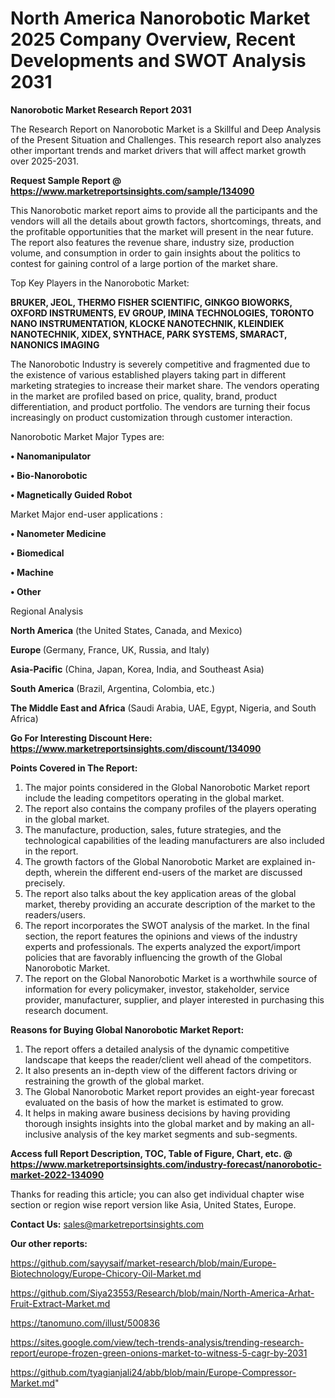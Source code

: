 # North America Nanorobotic Market 2025 Company Overview, Recent Developments and SWOT Analysis 2031

<strong>Nanorobotic Market Research Report 2031</strong>

The Research Report on Nanorobotic Market is a Skillful and Deep Analysis of the Present Situation and Challenges. This research report also analyzes other important trends and market drivers that will affect market growth over 2025-2031.

<strong>Request Sample Report @ <a href=https://www.marketreportsinsights.com/sample/134090>https://www.marketreportsinsights.com/sample/134090</a></strong>

This Nanorobotic market report aims to provide all the participants and the vendors will all the details about growth factors, shortcomings, threats, and the profitable opportunities that the market will present in the near future. The report also features the revenue share, industry size, production volume, and consumption in order to gain insights about the politics to contest for gaining control of a large portion of the market share.

Top Key Players in the Nanorobotic Market:

<strong>BRUKER, JEOL, THERMO FISHER SCIENTIFIC, GINKGO BIOWORKS, OXFORD INSTRUMENTS, EV GROUP, IMINA TECHNOLOGIES, TORONTO NANO INSTRUMENTATION, KLOCKE NANOTECHNIK, KLEINDIEK NANOTECHNIK, XIDEX, SYNTHACE, PARK SYSTEMS, SMARACT, NANONICS IMAGING</strong>

The Nanorobotic Industry is severely competitive and fragmented due to the existence of various established players taking part in different marketing strategies to increase their market share. The vendors operating in the market are profiled based on price, quality, brand, product differentiation, and product portfolio. The vendors are turning their focus increasingly on product customization through customer interaction.

Nanorobotic Market Major Types are:

<strong>• Nanomanipulator

• Bio-Nanorobotic

• Magnetically Guided Robot</strong>

Market Major end-user applications :

<strong>• Nanometer Medicine

• Biomedical

• Machine

• Other</strong>

Regional Analysis

</u><strong><b>North America</b></strong> (the United States, Canada, and Mexico)

<strong><b>Europe </b></strong>(Germany, France, UK, Russia, and Italy)

<strong><b>Asia-Pacific</b></strong> (China, Japan, Korea, India, and Southeast Asia)

<strong><b>South America</b></strong> (Brazil, Argentina, Colombia, etc.)

<strong><b>The Middle East and Africa</b></strong> (Saudi Arabia, UAE, Egypt, Nigeria, and South Africa)

<strong>Go For Interesting Discount Here: <a href=https://www.marketreportsinsights.com/discount/134090>https://www.marketreportsinsights.com/discount/134090</a></strong>

<strong>Points Covered in The Report:</strong>
<ol>
  <li>The major points considered in the Global Nanorobotic Market report include the leading competitors operating in the global market.</li>
  <li>The report also contains the company profiles of the players operating in the global market.</li>
  <li>The manufacture, production, sales, future strategies, and the technological capabilities of the leading manufacturers are also included in the report.</li>
  <li>The growth factors of the Global Nanorobotic Market are explained in-depth, wherein the different end-users of the market are discussed precisely.</li>
  <li>The report also talks about the key application areas of the global market, thereby providing an accurate description of the market to the readers/users.</li>
  <li>The report incorporates the SWOT analysis of the market. In the final section, the report features the opinions and views of the industry experts and professionals. The experts analyzed the export/import policies that are favorably influencing the growth of the Global Nanorobotic Market.</li>
  <li>The report on the Global Nanorobotic Market is a worthwhile source of information for every policymaker, investor, stakeholder, service provider, manufacturer, supplier, and player interested in purchasing this research document.</li>
</ol>
<strong>Reasons for Buying Global Nanorobotic Market Report:</strong>

<ol>
  <li>The report offers a detailed analysis of the dynamic competitive landscape that keeps the reader/client well ahead of the competitors.</li>
  <li>It also presents an in-depth view of the different factors driving or restraining the growth of the global market.</li>
  <li>The Global Nanorobotic Market report provides an eight-year forecast evaluated on the basis of how the market is estimated to grow.</li>
  <li>It helps in making aware business decisions by having providing thorough insights insights into the global market and by making an all-inclusive analysis of the key market segments and sub-segments.</li>
</ol>
<strong>Access full Report Description, TOC, Table of Figure, Chart, etc. @ <a href=https://www.marketreportsinsights.com/industry-forecast/nanorobotic-market-2022-134090>https://www.marketreportsinsights.com/industry-forecast/nanorobotic-market-2022-134090</a></strong>


Thanks for reading this article; you can also get individual chapter wise section or region wise report version like Asia, United States, Europe.

<strong>Contact Us:</strong>
sales@marketreportsinsights.com

<strong>Our other reports:</strong>

<a href=https://github.com/sayysaif/market-research/blob/main/Europe-Biotechnology/Europe-Chicory-Oil-Market.md>https://github.com/sayysaif/market-research/blob/main/Europe-Biotechnology/Europe-Chicory-Oil-Market.md</a>

<a href=https://github.com/Siya23553/Research/blob/main/North-America-Arhat-Fruit-Extract-Market.md>https://github.com/Siya23553/Research/blob/main/North-America-Arhat-Fruit-Extract-Market.md</a>

<a href=https://tanomuno.com/illust/500836>https://tanomuno.com/illust/500836</a>

<a href=https://sites.google.com/view/tech-trends-analysis/trending-research-report/europe-frozen-green-onions-market-to-witness-5-cagr-by-2031>https://sites.google.com/view/tech-trends-analysis/trending-research-report/europe-frozen-green-onions-market-to-witness-5-cagr-by-2031</a>

<a href=https://github.com/tyagianjali24/abb/blob/main/Europe-Compressor-Market.md>https://github.com/tyagianjali24/abb/blob/main/Europe-Compressor-Market.md</a>"
